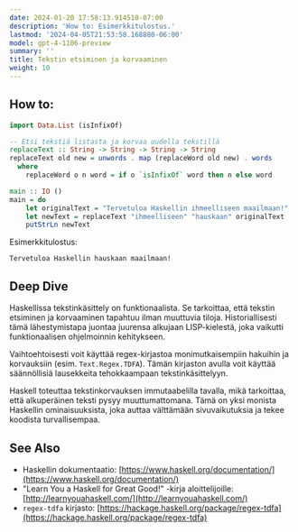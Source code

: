 ```yaml
---
date: 2024-01-20 17:58:13.914510-07:00
description: 'How to: Esimerkkitulostus.'
lastmod: '2024-04-05T21:53:58.168880-06:00'
model: gpt-4-1106-preview
summary: ''
title: Tekstin etsiminen ja korvaaminen
weight: 10
---
```


## How to:
```Haskell
import Data.List (isInfixOf)

-- Etsi tekstiä listasta ja korvaa uudella tekstillä
replaceText :: String -> String -> String -> String
replaceText old new = unwords . map (replaceWord old new) . words
  where
    replaceWord o n word = if o `isInfixOf` word then n else word

main :: IO ()
main = do
    let originalText = "Tervetuloa Haskellin ihmeelliseen maailmaan!"
    let newText = replaceText "ihmeelliseen" "hauskaan" originalText
    putStrLn newText
```

Esimerkkitulostus:
```
Tervetuloa Haskellin hauskaan maailmaan!
```

## Deep Dive
Haskellissa tekstinkäsittely on funktionaalista. Se tarkoittaa, että tekstin etsiminen ja korvaaminen tapahtuu ilman muuttuvia tiloja. Historiallisesti tämä lähestymistapa juontaa juurensa alkujaan LISP-kielestä, joka vaikutti funktionaalisen ohjelmoinnin kehitykseen.

Vaihtoehtoisesti voit käyttää regex-kirjastoa monimutkaisempiin hakuihin ja korvauksiin (esim. `Text.Regex.TDFA`). Tämän kirjaston avulla voit käyttää säännöllisiä lausekkeita tehokkaampaan tekstinkäsittelyyn.

Haskell toteuttaa tekstinkorvauksen immutaabelilla tavalla, mikä tarkoittaa, että alkuperäinen teksti pysyy muuttumattomana. Tämä on yksi monista Haskellin ominaisuuksista, joka auttaa välttämään sivuvaikutuksia ja tekee koodista turvallisempaa.

## See Also
- Haskellin dokumentaatio: [https://www.haskell.org/documentation/](https://www.haskell.org/documentation/)
- "Learn You a Haskell for Great Good!" -kirja aloittelijoille: [http://learnyouahaskell.com/](http://learnyouahaskell.com/)
- `regex-tdfa` kirjasto: [https://hackage.haskell.org/package/regex-tdfa](https://hackage.haskell.org/package/regex-tdfa)
